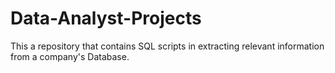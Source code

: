 # Data-Analyst-Projects
This a repository that contains SQL scripts in extracting relevant information from a company's Database.
